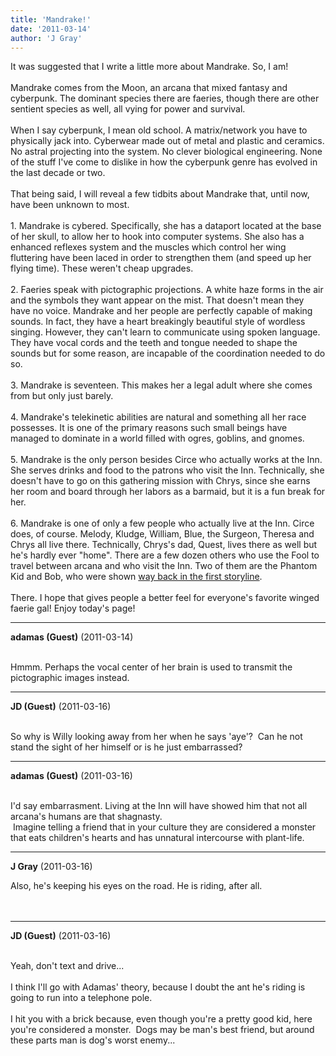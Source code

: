 ```yaml
---
title: 'Mandrake!'
date: '2011-03-14'
author: 'J Gray'
---
```


It was suggested that I write a little more about Mandrake. So, I am!<br><br>Mandrake comes from the Moon, an arcana that mixed fantasy and cyberpunk. The dominant species there are faeries, though there are other sentient species as well, all vying for power and survival.<br><br>When I say cyberpunk, I mean old school. A matrix/network you have to physically jack into. Cyberwear made out of metal and plastic and ceramics. No astral projecting into the system. No clever biological engineering. None of the stuff I've come to dislike in how the cyberpunk genre has evolved in the last decade or two.<br><br>That being said, I will reveal a few tidbits about Mandrake that, until now, have been unknown to most.<br><br>1. Mandrake is cybered. Specifically, she has a dataport located at the base of her skull, to allow her to hook into computer systems. She also has a enhanced reflexes system and the muscles which control her wing fluttering have been laced in order to strengthen them (and speed up her flying time). These weren't cheap upgrades. <br><br>2. Faeries speak with pictographic projections. A white haze forms in the air and the symbols they want appear on the mist. That doesn't mean they have no voice. Mandrake and her people are perfectly capable of making sounds. In fact, they have a heart breakingly beautiful style of wordless singing. However, they can't learn to communicate using spoken language. They have vocal cords and the teeth and tongue needed to shape the sounds but for some reason, are incapable of the coordination needed to do so.<br><br>3. Mandrake is seventeen. This makes her a legal adult where she comes from but only just barely.<br><br>4. Mandrake's telekinetic abilities are natural and something all her race possesses. It is one of the primary reasons such small beings have managed to dominate in a world filled with ogres, goblins, and gnomes.<br><br>5. Mandrake is the only person besides Circe who actually works at the Inn. She serves drinks and food to the patrons who visit the Inn. Technically, she doesn't have to go on this gathering mission with Chrys, since she earns her room and board through her labors as a barmaid, but it is a fun break for her. <br><br>6. Mandrake is one of only a few people who actually live at the Inn. Circe does, of course. Melody, Kludge, William, Blue, the Surgeon, Theresa and Chrys all live there. Technically, Chrys's dad, Quest, lives there as well but he's hardly ever "home". There are a few dozen others who use the Fool to travel between arcana and who visit the Inn. Two of them are the Phantom Kid and Bob, who were shown <a name="" target="_blank" classname="" class="" href="http://mysteriesofthearcana.com/index.php?action=comics&amp;cid=17">way back in the first storyline</a>.<br><br>There. I hope that gives people a better feel for everyone's favorite winged faerie gal! Enjoy today's page!<br>

---
**adamas (Guest)** (2011-03-14)

<br> Hmmm. Perhaps the vocal center of her brain is used to transmit the pictographic images instead. <br>

---
**JD (Guest)** (2011-03-16)

<br> So why is Willy looking away from her when he says 'aye'?&nbsp; Can he not stand the sight of her himself or is he just embarrassed? <br>

---
**adamas (Guest)** (2011-03-16)

<br> I'd say embarrasment. Living at the Inn will have showed him that not all arcana's humans are that shagnasty.<br>&nbsp;Imagine telling a friend that in your culture they are considered a monster that eats children's hearts and has unnatural intercourse with plant-life.<br>

---
**J Gray** (2011-03-16)

Also, he's keeping his eyes on the road. He is riding, after all.<br><br><br>

---
**JD (Guest)** (2011-03-16)

<br> Yeah, don't text and drive...<br><br>I think I'll go with Adamas' theory, because I doubt the ant he's riding is going to run into a telephone pole.<br><br>I hit you with a brick because, even though you're a pretty good kid, here you're considered a monster.&nbsp; Dogs may be man's best friend, but around these parts man is dog's worst enemy...<br>

